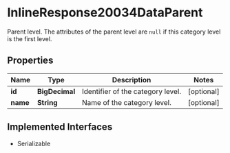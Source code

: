 

# InlineResponse20034DataParent

Parent level. The attributes of the parent level are `null` if this category level is the first level.

## Properties

Name | Type | Description | Notes
------------ | ------------- | ------------- | -------------
**id** | **BigDecimal** | Identifier of the category level. |  [optional]
**name** | **String** | Name of the category level. |  [optional]


## Implemented Interfaces

* Serializable


